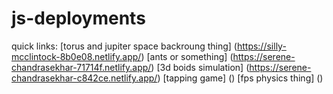 # js-deployments

quick links:
[torus and jupiter space backroung thing] (https://silly-mcclintock-8b0e08.netlify.app/)
[ants or something] (https://serene-chandrasekhar-71714f.netlify.app/)
[3d boids simulation] (https://serene-chandrasekhar-c842ce.netlify.app/)
[tapping game] ()
[fps physics thing] ()
